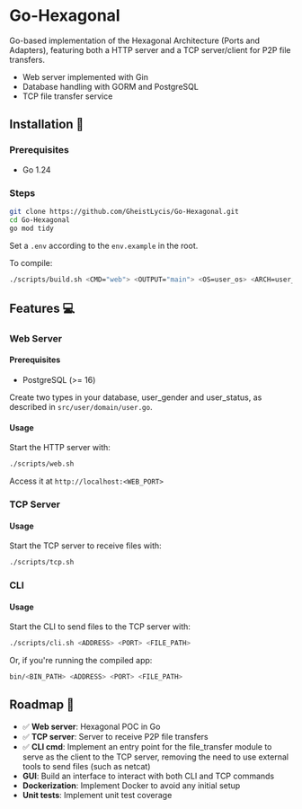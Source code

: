 # Go-Hexagonal

Go-based implementation of the Hexagonal Architecture (Ports and Adapters), featuring both a HTTP server and a TCP server/client for P2P file transfers.

-   Web server implemented with Gin
-   Database handling with GORM and PostgreSQL
-   TCP file transfer service

## Installation 🔧

### Prerequisites

-   Go 1.24

### Steps

```sh
git clone https://github.com/GheistLycis/Go-Hexagonal.git
cd Go-Hexagonal
go mod tidy
```

Set a `.env` according to the `env.example` in the root.

To compile:

```sh
./scripts/build.sh <CMD="web"> <OUTPUT="main"> <OS=user_os> <ARCH=user_os_arch>
```

## Features 💻

### Web Server

#### Prerequisites

-   PostgreSQL (>= 16)

Create two types in your database, user_gender and user_status, as described in `src/user/domain/user.go`.

#### Usage

Start the HTTP server with:

```sh
./scripts/web.sh
```

Access it at `http://localhost:<WEB_PORT>`

### TCP Server

#### Usage

Start the TCP server to receive files with:

```sh
./scripts/tcp.sh
```

### CLI

#### Usage

Start the CLI to send files to the TCP server with:

```sh
./scripts/cli.sh <ADDRESS> <PORT> <FILE_PATH>
```

Or, if you're running the compiled app:

```sh
bin/<BIN_PATH> <ADDRESS> <PORT> <FILE_PATH>
```

## Roadmap 🚀

-   ✅ **Web server**: Hexagonal POC in Go
-   ✅ **TCP server**: Server to receive P2P file transfers
-   ✅ **CLI cmd**: Implement an entry point for the file_transfer module to serve as the client to the TCP server, removing the need to use external tools to send files (such as netcat)
-   **GUI**: Build an interface to interact with both CLI and TCP commands
-   **Dockerization**: Implement Docker to avoid any initial setup
-   **Unit tests**: Implement unit test coverage
